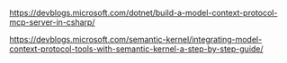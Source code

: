 https://devblogs.microsoft.com/dotnet/build-a-model-context-protocol-mcp-server-in-csharp/


https://devblogs.microsoft.com/semantic-kernel/integrating-model-context-protocol-tools-with-semantic-kernel-a-step-by-step-guide/
